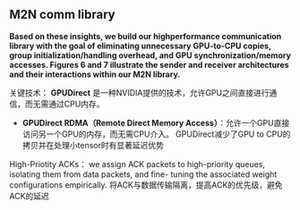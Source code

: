 
## M2N comm library
**Based on these insights, we build our highperformance communication library with the goal of eliminating unnecessary GPU-to-CPU copies, group initialization/handling overhead, and GPU synchronization/memory accesses. Figures 6 and 7 illustrate the sender and receiver architectures and their interactions within our M2N library.**

关键技术：
**GPUDirect** 是一种NVIDIA提供的技术，允许GPU之间直接进行通信，而无需通过CPU内存。
- **GPUDirect RDMA（Remote Direct Memory Access）**：允许一个GPU直接访问另一个GPU的内存，而无需CPU介入。
GPUDirect减少了GPU to CPU的拷贝并在处理小tensor时有显著延迟优势

High-Priotity ACKs：
	we assign ACK packets to high-priority queues, isolating them from data packets, and fine-
	tuning the associated weight configurations empirically.
	将ACK与数据传输隔离，提高ACK的优先级，避免ACK的延迟

